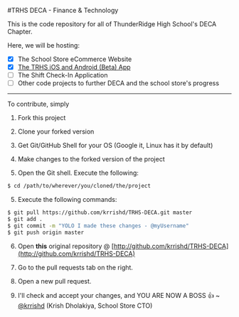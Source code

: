 #TRHS DECA - Finance & Technology

This is the code repository for all of ThunderRidge High School's DECA Chapter.

Here, we will be hosting:

- [x] The School Store eCommerce Website
- [x] [The TRHS iOS and Android (Beta) App](http://bit.ly/get-app-now)
- [ ] The Shift Check-In Application
- [ ] Other code projects to further DECA and the school store's progress

---

To contribute, simply

1. Fork this project

2. Clone your forked version

2. Get Git/GitHub Shell for your OS (Google it, Linux has it by default)

3. Make changes to the forked version of the project

4. Open the Git shell. Execute the following:

```bash
$ cd /path/to/wherever/you/cloned/the/project
```

5. Execute the following commands:

```bash
$ git pull https://github.com/krrishd/TRHS-DECA.git master
$ git add .
$ git commit -m "YOLO I made these changes - @myUsername"
$ git push origin master
```

6. Open **this** original repository @ [http://github.com/krrishd/TRHS-DECA](http://github.com/krrishd/TRHS-DECA)

7. Go to the pull requests tab on the right.

8. Open a new pull request.

9. I'll check and accept your changes, and YOU ARE NOW A BOSS :+1: 
~ [@krrishd](http://github.com/krrishd?hashtag=swag) (Krish Dholakiya, School Store CTO)
